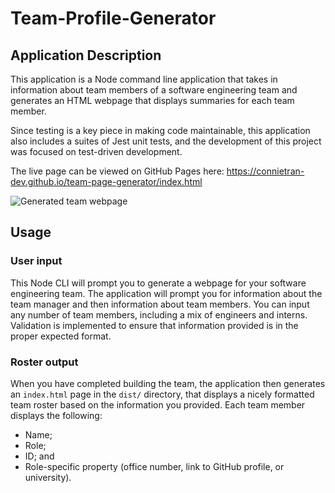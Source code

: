 # Team-Profile-Generator

## Application Description

This application is a Node command line application that takes in information about team members of a software engineering team and generates an HTML webpage that displays summaries for each team member. 

Since testing is a key piece in making code maintainable, this application also includes a suites of Jest unit tests, and the development of this project was focused on test-driven development.

The live page can be viewed on GitHub Pages here: https://connietran-dev.github.io/team-page-generator/index.html

![Generated team webpage](images/teampage-generator.png)

## Usage

### User input

This Node CLI will prompt you to generate a webpage for your software engineering team. The application will prompt you for information about the team manager and then information about team members. You can input any number of team members, including a mix of engineers and interns. Validation is implemented to ensure that information provided is in the proper expected format.

### Roster output

When you have completed building the team, the application then generates an `index.html` page in the `dist/` directory, that displays a nicely formatted team roster based on the information you provided. Each team member displays the following:

  * Name;
  * Role;
  * ID; and
  * Role-specific property (office number, link to GitHub profile, or university).


  

